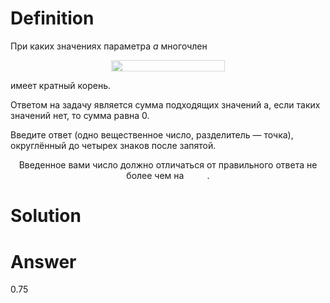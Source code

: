 # Definition

При каких значениях параметра *a* многочлен <p align="center"><img src="./svgs/06342006e1a6153a2b402dd098c62596.svg" align=middle width=182.25074999999998pt height=18.312359999999998pt style="mix-blend-mode: multiply; opacity: 0.6;"/></p> имеет кратный корень.

Ответом на задачу является сумма подходящих значений a, если таких значений нет, то сумма равна 0.

Введите ответ (одно вещественное число, разделитель — точка), округлённый до четырех знаков после запятой.

<p align="center">Введенное вами число должно отличаться от правильного ответа не более чем на <img src="./svgs/23a265e3aeb05266939bff147e6cb01c.svg" align=top width=33.26499pt height=14.202787499999998pt/>.</p>

# Solution

# Answer

0.75